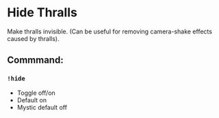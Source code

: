 # Hide Thralls
Make thralls invisible. (Can be useful for removing camera-shake effects caused by thralls).

## Commmand:
### `!hide`
- Toggle off/on
- Default on
- Mystic default off


